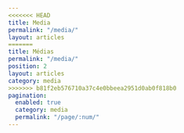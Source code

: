 ```yaml
---
<<<<<<< HEAD
title: Media
permalink: "/media/"
layout: articles
=======
title: Médias
permalink: "/media/"
position: 2
layout: articles
category: media
>>>>>>> b81f2eb576710a37c4e0bbeea2951d0ab0f818b0
pagination:
  enabled: true
  category: media
  permalink: "/page/:num/"
---
```


